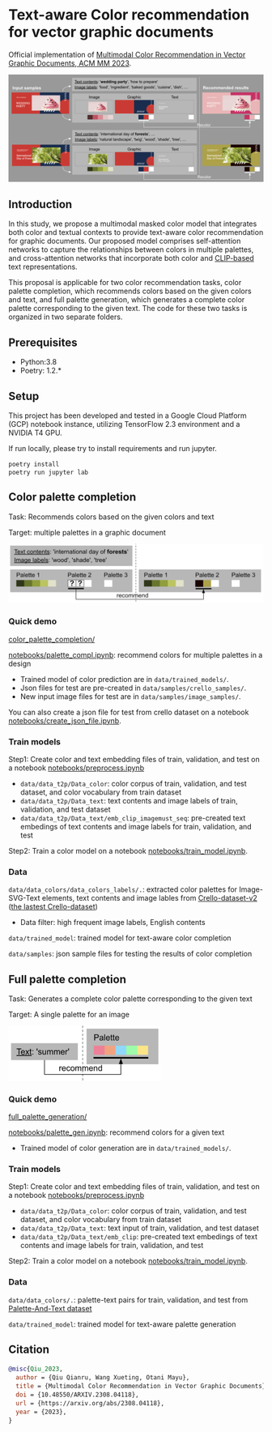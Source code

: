 # Text-aware Color recommendation for vector graphic documents 

Official implementation of [Multimodal Color Recommendation in Vector Graphic Documents, ACM MM 2023](https://arxiv.org/abs/2308.04118).

![Overview_image](docs/overview.png)

## Introduction

In this study, we propose a multimodal masked color model that integrates both color and textual contexts to provide text-aware color recommendation for graphic documents. Our proposed model comprises self-attention networks to capture the relationships between colors in multiple palettes, and cross-attention networks that incorporate both color and [CLIP-based](https://github.com/openai/CLIP) text representations. 

This proposal is applicable for two color recommendation tasks, color palette completion, which recommends colors based on the given colors and text, and full palette generation, which generates a complete color palette corresponding to the given text. The code for these two tasks is organized in two separate folders.

## Prerequisites

- Python:3.8
- Poetry: 1.2.*

## Setup

This project has been developed and tested in a Google Cloud Platform (GCP) notebook instance, utilizing TensorFlow 2.3 environment and a NVIDIA T4 GPU.

If run locally, please try to install requirements and run jupyter.

```
poetry install
poetry run jupyter lab
```

## Color palette completion

Task: Recommends colors based on the given colors and text

Target: multiple palettes in a graphic document

<img src="docs/palette_completion.png" width="650px">

### Quick demo

[color_palette_completion/](color_palette_completion/)

[notebooks/palette_compl.ipynb](color_palette_completion/notebooks/palette_compl.ipynb): recommend colors for multiple palettes in a design
- Trained model of color prediction are in `data/trained_models/`.
- Json files for test are pre-created in `data/samples/crello_samples/`.
- New input image files for test are in `data/samples/image_samples/`.

You can also create a json file for test from crello dataset on a notebook [notebooks/create_json_file.ipynb](color_palette_completion/notebooks/create_json_file.ipynb).

### Train models

Step1: Create color and text embedding files of train, validation, and test on a notebook [notebooks/preprocess.ipynb](color_palette_completion/notebooks/preprocess.ipynb)
- `data/data_t2p/Data_color`: color corpus of train, validation, and test dataset, and color vocabulary from train dataset
- `data/data_t2p/Data_text`: text contents and image labels of train, validation, and test dataset
- `data/data_t2p/Data_text/emb_clip_imagemust_seq`: pre-created text embedings of text contents and image labels for train, validation, and test

Step2: Train a color model on a notebook [notebooks/train_model.ipynb](color_palette_completion/notebooks/train_model.ipynb).

### Data

`data/data_colors/data_colors_labels/.`: extracted color palettes for Image-SVG-Text elements, text contents and image lables from [Crello-dataset-v2](https://storage.cloud.google.com/ailab-public/canvas-vae/crello-dataset-v2.zip) ([the lastest Crello-dataset](https://github.com/CyberAgentAILab/canvas-vae/blob/main/docs/crello-dataset.md))
- Data filter: high frequent image labels, English contents

`data/trained_model`: trained model for text-aware color completion

`data/samples`: json sample files for testing the results of color completion

## Full palette completion

Task: Generates a complete color palette corresponding to the given text

Target: A single palette for an image

<img src="docs/full_palette_generation.png" width="300px">

### Quick demo

[full_palette_generation/](full_palette_generation/)

[notebooks/palette_gen.ipynb](full_palette_generation/notebooks/palette_gen.ipynb): recommend colors for a given text
- Trained model of color generation are in `data/trained_models/`.

### Train models

Step1: Create color and text embedding files of train, validation, and test on a notebook [notebooks/preprocess.ipynb](full_palette_generation/notebooks/preprocess.ipynb)
- `data/data_t2p/Data_color`: color corpus of train, validation, and test dataset, and color vocabulary from train dataset
- `data/data_t2p/Data_text`: text input of train, validation, and test dataset
- `data/data_t2p/Data_text/emb_clip`: pre-created text embedings of text contents and image labels for train, validation, and test

Step2: Train a color model on a notebook [notebooks/train_model.ipynb](full_palette_generation/notebooks/train_model.ipynb).

### Data

`data/data_colors/.`: palette-text pairs for train, validation, and test from [Palette-And-Text dataset](https://github.com/awesome-davian/Text2Colors)

`data/trained_model`: trained model for text-aware palette generation

## Citation

```bibtex
@misc{Qiu_2023,
  author = {Qiu Qianru, Wang Xueting, Otani Mayu},
  title = {Multimodal Color Recommendation in Vector Graphic Documents},  
  doi = {10.48550/ARXIV.2308.04118},  
  url = {https://arxiv.org/abs/2308.04118},  
  year = {2023},
}
```
